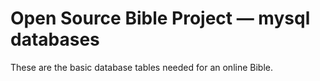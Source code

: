 # Open Source Bible Project &mdash; mysql databases
These are the basic database tables needed for an online Bible.

